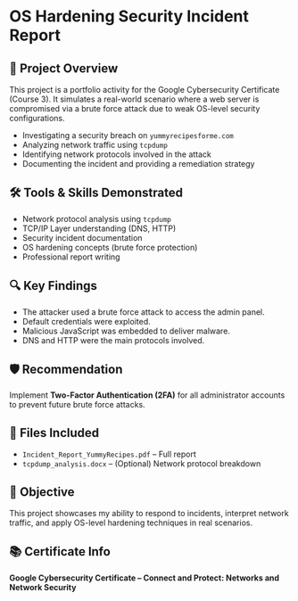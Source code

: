 <h1>OS Hardening Security Incident Report</h1>

<h2>📌 Project Overview</h2>
<p>This project is a portfolio activity for the Google Cybersecurity Certificate (Course 3). It simulates a real-world scenario where a web server is compromised via a brute force attack due to weak OS-level security configurations.</p>

<ul>
  <li>Investigating a security breach on <code>yummyrecipesforme.com</code></li>
  <li>Analyzing network traffic using <code>tcpdump</code></li>
  <li>Identifying network protocols involved in the attack</li>
  <li>Documenting the incident and providing a remediation strategy</li>
</ul>

<h2>🛠️ Tools & Skills Demonstrated</h2>
<ul>
  <li>Network protocol analysis using <code>tcpdump</code></li>
  <li>TCP/IP Layer understanding (DNS, HTTP)</li>
  <li>Security incident documentation</li>
  <li>OS hardening concepts (brute force protection)</li>
  <li>Professional report writing</li>
</ul>

<h2>🔍 Key Findings</h2>
<ul>
  <li>The attacker used a brute force attack to access the admin panel.</li>
  <li>Default credentials were exploited.</li>
  <li>Malicious JavaScript was embedded to deliver malware.</li>
  <li>DNS and HTTP were the main protocols involved.</li>
</ul>

<h2>🛡️ Recommendation</h2>
<p>Implement <strong>Two-Factor Authentication (2FA)</strong> for all administrator accounts to prevent future brute force attacks.</p>

<h2>📂 Files Included</h2>
<ul>
  <li><code>Incident_Report_YummyRecipes.pdf</code> – Full report</li>
  <li><code>tcpdump_analysis.docx</code> – (Optional) Network protocol breakdown</li>
</ul>

<h2>🎯 Objective</h2>
<p>This project showcases my ability to respond to incidents, interpret network traffic, and apply OS-level hardening techniques in real scenarios.</p>

<h2>📚 Certificate Info</h2>
<p><strong>Google Cybersecurity Certificate – Connect and Protect: Networks and Network Security</strong></p>
